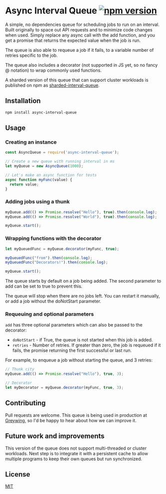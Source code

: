 # Async Interval Queue [![npm version](https://badge.fury.io/js/async-interval-queue.svg)](https://badge.fury.io/js/async-interval-queue)

A simple, no dependencies queue for scheduling jobs to run on an interval. Built originally to space out API requests and to minimize code changes when used. Simply replace any async call with the add function, and you get a promise that returns the expected value when the job is run.

The queue is also able to requeue a job if it fails, to a variable number of retries specific to the job.

The queue also includes a decorator (not supported in JS yet, so no fancy @ notation) to wrap commonly used functions.

A sharded version of this queue that can support cluster workloads is published on npm as [sharded-interval-queue](https://www.npmjs.com/package/sharded-interval-queue).

## Installation

```bash
npm install async-interval-queue
```

## Usage

### Creating an instance

```javascript
const AsyncQueue = require('async-interval-queue');

// Create a new queue with running interval in ms
let myQueue = new AsyncQueue(1000);

// Let's make an async function for tests
async function myFunc(value) {
  return value;
}
```

### Adding jobs using a thunk

```javascript
myQueue.add(() => Promise.resolve("Hello"), true).then(console.log);
myQueue.add(() => Promise.resolve("World"), true).then(console.log);

myQueue.start();
```

### Wrapping functions with the decorator

```javascript
let myQueuedFunc = myQueue.decorator(myFunc, true);

myQueuedFunc("from").then(console.log);
myQueuedFunc("Decorators!").then(console.log);

myQueue.start();
```

The queue starts by default on a job being added. The second parameter to add can be set to true to prevent this.

The queue will stop when there are no jobs left. You can restart it manually, or add a job without the doNotStart parameter.

### Requeuing and optional parameters

`add` has three optional parameters which can also be passed to the decorator:

* `doNotStart` - if True, the queue is not started when this job is added.
* `retries` - Number of retries. If greater than zero, the job is requeued if it fails, the promise returning the first successful or last run.

For example, to enqueue a job without starting the queue, and 3 retries:

```javascript
// Thunk city
myQueue.add(() => Promise.resolve("Hello"), true, 3);

// Decorator
let myDecorator = myQueue.decorator(myFunc, true, 3);
```

## Contributing

Pull requests are welcome. This queue is being used in production at [Greywing](https://grey-wing.com), so I'd be happy to hear about how we can improve it.

## Future work and improvements

This version of the queue does not support multi-threaded or cluster workloads. Next step is to integrate it with a persistent cache to allow multiple programs to keep their own queues but run synchronized.

## License

[MIT](https://choosealicense.com/licenses/mit/)